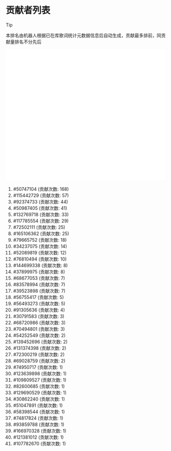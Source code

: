 # 贡献者列表

> [!TIP]
> 本排名由机器人根据已在库歌词统计元数据信息后自动生成，贡献最多排前，同贡献量排名不分先后

![贡献者头像画廊](./CONTRIBUTORS.svg)

1. #50747104 (贡献次数: 168)
2. #115442729 (贡献次数: 57)
3. #92374733 (贡献次数: 44)
4. #50987405 (贡献次数: 41)
5. #132769718 (贡献次数: 33)
6. #117785554 (贡献次数: 29)
7. #72502111 (贡献次数: 25)
8. #165106362 (贡献次数: 25)
9. #79665752 (贡献次数: 18)
10. #34237075 (贡献次数: 14)
11. #52089819 (贡献次数: 12)
12. #76810494 (贡献次数: 10)
13. #144699338 (贡献次数: 8)
14. #37899975 (贡献次数: 8)
15. #68677053 (贡献次数: 7)
16. #83578994 (贡献次数: 7)
17. #39523898 (贡献次数: 7)
18. #56755417 (贡献次数: 5)
19. #56493273 (贡献次数: 5)
20. #91305636 (贡献次数: 4)
21. #30791583 (贡献次数: 3)
22. #68720986 (贡献次数: 3)
23. #70494801 (贡献次数: 3)
24. #54252549 (贡献次数: 2)
25. #139452696 (贡献次数: 2)
26. #131374398 (贡献次数: 2)
27. #72300219 (贡献次数: 2)
28. #69028759 (贡献次数: 2)
29. #74950717 (贡献次数: 1)
30. #123639898 (贡献次数: 1)
31. #109809527 (贡献次数: 1)
32. #82600685 (贡献次数: 1)
33. #129690529 (贡献次数: 1)
34. #30862240 (贡献次数: 1)
35. #51047891 (贡献次数: 1)
36. #58398544 (贡献次数: 1)
37. #74817824 (贡献次数: 1)
38. #93859788 (贡献次数: 1)
39. #166970328 (贡献次数: 1)
40. #121381012 (贡献次数: 1)
41. #107782670 (贡献次数: 1)
